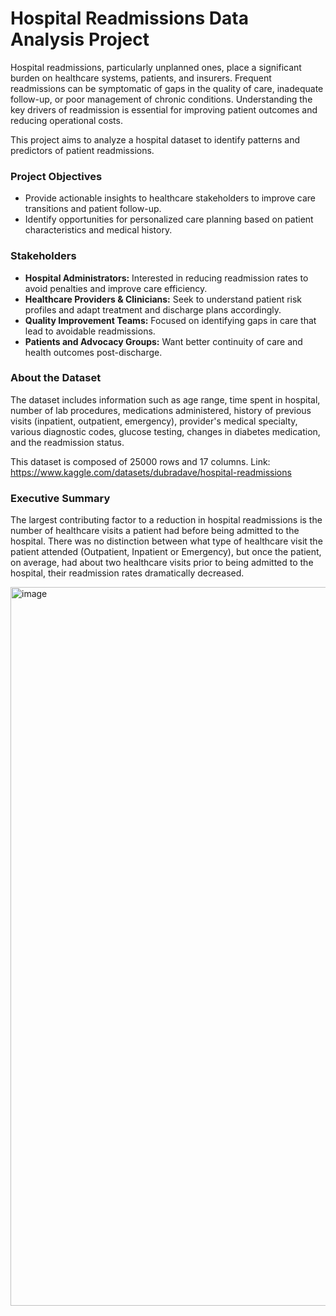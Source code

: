 # Hospital Readmissions Data Analysis Project

Hospital readmissions, particularly unplanned ones, place a significant burden on healthcare systems, patients, and insurers. Frequent readmissions can be symptomatic of gaps in the quality of care, inadequate follow-up, or poor management of chronic conditions. Understanding the key drivers of readmission is essential for improving patient outcomes and reducing operational costs.

This project aims to analyze a hospital dataset to identify patterns and predictors of patient readmissions.

### **Project Objectives**

- Provide actionable insights to healthcare stakeholders to improve care transitions and patient follow-up.
- Identify opportunities for personalized care planning based on patient characteristics and medical history.

### **Stakeholders**

- **Hospital Administrators:** Interested in reducing readmission rates to avoid penalties and improve care efficiency.
- **Healthcare Providers & Clinicians:** Seek to understand patient risk profiles and adapt treatment and discharge plans accordingly.
- **Quality Improvement Teams:** Focused on identifying gaps in care that lead to avoidable readmissions.
- **Patients and Advocacy Groups:** Want better continuity of care and health outcomes post-discharge.

### About the Dataset

The dataset includes information such as age range, time spent in hospital, number of lab procedures, medications administered, history of previous visits (inpatient, outpatient, emergency), provider's medical specialty, various diagnostic codes, glucose testing, changes in diabetes medication, and the readmission status. 

This dataset is composed of 25000 rows and 17 columns.
Link:
https://www.kaggle.com/datasets/dubradave/hospital-readmissions

### Executive Summary

The largest contributing factor to a reduction in hospital readmissions is the number of healthcare visits a patient had before being admitted to the hospital.  There was no distinction between what type of healthcare visit the patient attended (Outpatient, Inpatient or Emergency), but once the patient, on average, had about two healthcare visits prior to being admitted to the hospital, their readmission rates dramatically decreased.

<img width="2171" height="1150" alt="image" src="https://github.com/user-attachments/assets/4238031f-6547-4766-8a6a-59d3e1848af1" />

